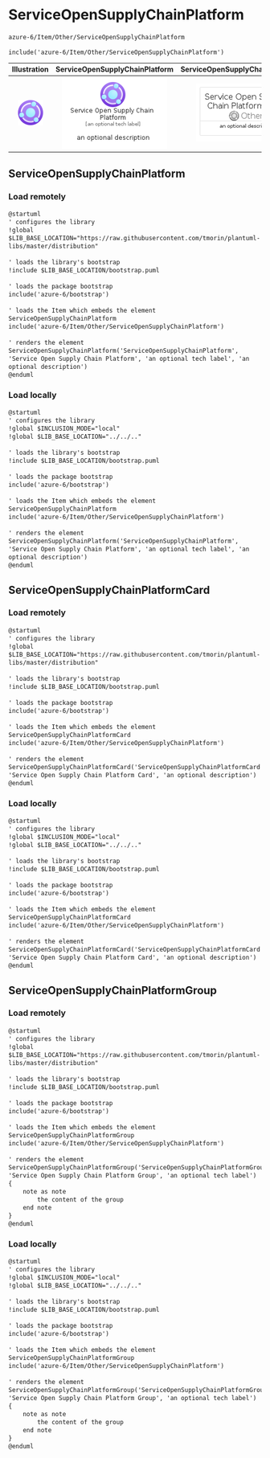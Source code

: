 # ServiceOpenSupplyChainPlatform


```text
azure-6/Item/Other/ServiceOpenSupplyChainPlatform
```

```text
include('azure-6/Item/Other/ServiceOpenSupplyChainPlatform')
```



| Illustration | ServiceOpenSupplyChainPlatform | ServiceOpenSupplyChainPlatformCard | ServiceOpenSupplyChainPlatformGroup |
| :---: | :---: | :---: | :---: |
| ![illustration for Illustration](../../../azure-6/Item/Other/ServiceOpenSupplyChainPlatform.png) | ![illustration for ServiceOpenSupplyChainPlatform](../../../azure-6/Item/Other/ServiceOpenSupplyChainPlatform.Local.png) | ![illustration for ServiceOpenSupplyChainPlatformCard](../../../azure-6/Item/Other/ServiceOpenSupplyChainPlatformCard.Local.png) | ![illustration for ServiceOpenSupplyChainPlatformGroup](../../../azure-6/Item/Other/ServiceOpenSupplyChainPlatformGroup.Local.png) |




## ServiceOpenSupplyChainPlatform

### Load remotely
```plantuml
@startuml
' configures the library
!global $LIB_BASE_LOCATION="https://raw.githubusercontent.com/tmorin/plantuml-libs/master/distribution"

' loads the library's bootstrap
!include $LIB_BASE_LOCATION/bootstrap.puml

' loads the package bootstrap
include('azure-6/bootstrap')

' loads the Item which embeds the element ServiceOpenSupplyChainPlatform
include('azure-6/Item/Other/ServiceOpenSupplyChainPlatform')

' renders the element
ServiceOpenSupplyChainPlatform('ServiceOpenSupplyChainPlatform', 'Service Open Supply Chain Platform', 'an optional tech label', 'an optional description')
@enduml
```

### Load locally
```plantuml
@startuml
' configures the library
!global $INCLUSION_MODE="local"
!global $LIB_BASE_LOCATION="../../.."

' loads the library's bootstrap
!include $LIB_BASE_LOCATION/bootstrap.puml

' loads the package bootstrap
include('azure-6/bootstrap')

' loads the Item which embeds the element ServiceOpenSupplyChainPlatform
include('azure-6/Item/Other/ServiceOpenSupplyChainPlatform')

' renders the element
ServiceOpenSupplyChainPlatform('ServiceOpenSupplyChainPlatform', 'Service Open Supply Chain Platform', 'an optional tech label', 'an optional description')
@enduml
```

## ServiceOpenSupplyChainPlatformCard

### Load remotely
```plantuml
@startuml
' configures the library
!global $LIB_BASE_LOCATION="https://raw.githubusercontent.com/tmorin/plantuml-libs/master/distribution"

' loads the library's bootstrap
!include $LIB_BASE_LOCATION/bootstrap.puml

' loads the package bootstrap
include('azure-6/bootstrap')

' loads the Item which embeds the element ServiceOpenSupplyChainPlatformCard
include('azure-6/Item/Other/ServiceOpenSupplyChainPlatform')

' renders the element
ServiceOpenSupplyChainPlatformCard('ServiceOpenSupplyChainPlatformCard', 'Service Open Supply Chain Platform Card', 'an optional description')
@enduml
```

### Load locally
```plantuml
@startuml
' configures the library
!global $INCLUSION_MODE="local"
!global $LIB_BASE_LOCATION="../../.."

' loads the library's bootstrap
!include $LIB_BASE_LOCATION/bootstrap.puml

' loads the package bootstrap
include('azure-6/bootstrap')

' loads the Item which embeds the element ServiceOpenSupplyChainPlatformCard
include('azure-6/Item/Other/ServiceOpenSupplyChainPlatform')

' renders the element
ServiceOpenSupplyChainPlatformCard('ServiceOpenSupplyChainPlatformCard', 'Service Open Supply Chain Platform Card', 'an optional description')
@enduml
```

## ServiceOpenSupplyChainPlatformGroup

### Load remotely
```plantuml
@startuml
' configures the library
!global $LIB_BASE_LOCATION="https://raw.githubusercontent.com/tmorin/plantuml-libs/master/distribution"

' loads the library's bootstrap
!include $LIB_BASE_LOCATION/bootstrap.puml

' loads the package bootstrap
include('azure-6/bootstrap')

' loads the Item which embeds the element ServiceOpenSupplyChainPlatformGroup
include('azure-6/Item/Other/ServiceOpenSupplyChainPlatform')

' renders the element
ServiceOpenSupplyChainPlatformGroup('ServiceOpenSupplyChainPlatformGroup', 'Service Open Supply Chain Platform Group', 'an optional tech label') {
    note as note
        the content of the group
    end note
}
@enduml
```

### Load locally
```plantuml
@startuml
' configures the library
!global $INCLUSION_MODE="local"
!global $LIB_BASE_LOCATION="../../.."

' loads the library's bootstrap
!include $LIB_BASE_LOCATION/bootstrap.puml

' loads the package bootstrap
include('azure-6/bootstrap')

' loads the Item which embeds the element ServiceOpenSupplyChainPlatformGroup
include('azure-6/Item/Other/ServiceOpenSupplyChainPlatform')

' renders the element
ServiceOpenSupplyChainPlatformGroup('ServiceOpenSupplyChainPlatformGroup', 'Service Open Supply Chain Platform Group', 'an optional tech label') {
    note as note
        the content of the group
    end note
}
@enduml
```


